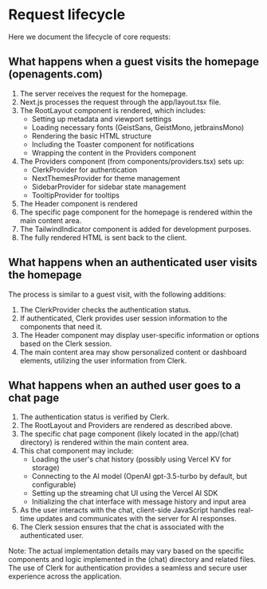 # Request lifecycle

Here we document the lifecycle of core requests:

## What happens when a guest visits the homepage (openagents.com)

1. The server receives the request for the homepage.
2. Next.js processes the request through the app/layout.tsx file.
3. The RootLayout component is rendered, which includes:
   - Setting up metadata and viewport settings
   - Loading necessary fonts (GeistSans, GeistMono, jetbrainsMono)
   - Rendering the basic HTML structure
   - Including the Toaster component for notifications
   - Wrapping the content in the Providers component
4. The Providers component (from components/providers.tsx) sets up:
   - ClerkProvider for authentication
   - NextThemesProvider for theme management
   - SidebarProvider for sidebar state management
   - TooltipProvider for tooltips
5. The Header component is rendered
6. The specific page component for the homepage is rendered within the main content area.
7. The TailwindIndicator component is added for development purposes.
8. The fully rendered HTML is sent back to the client.

## What happens when an authenticated user visits the homepage

The process is similar to a guest visit, with the following additions:

1. The ClerkProvider checks the authentication status.
2. If authenticated, Clerk provides user session information to the components that need it.
3. The Header component may display user-specific information or options based on the Clerk session.
4. The main content area may show personalized content or dashboard elements, utilizing the user information from Clerk.

## What happens when an authed user goes to a chat page

1. The authentication status is verified by Clerk.
2. The RootLayout and Providers are rendered as described above.
3. The specific chat page component (likely located in the app/(chat) directory) is rendered within the main content area.
4. This chat component may include:
   - Loading the user's chat history (possibly using Vercel KV for storage)
   - Connecting to the AI model (OpenAI gpt-3.5-turbo by default, but configurable)
   - Setting up the streaming chat UI using the Vercel AI SDK
   - Initializing the chat interface with message history and input area
5. As the user interacts with the chat, client-side JavaScript handles real-time updates and communicates with the server for AI responses.
6. The Clerk session ensures that the chat is associated with the authenticated user.

Note: The actual implementation details may vary based on the specific components and logic implemented in the (chat) directory and related files. The use of Clerk for authentication provides a seamless and secure user experience across the application.
